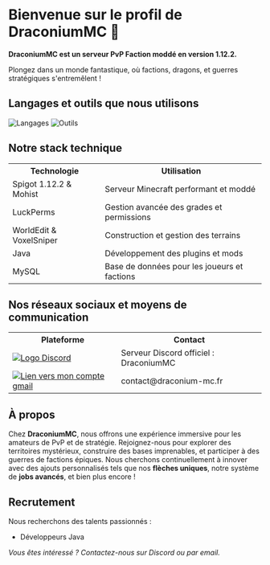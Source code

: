 <h1>Bienvenue sur le profil de DraconiumMC 👑</h1>
    <p><strong>DraconiumMC est un serveur PvP Faction moddé en version 1.12.2.</p></strong>
    Plongez dans un monde fantastique, où factions, dragons, et guerres stratégiques s'entremêlent !</p>

  <h2>Langages et outils que nous utilisons</h2>
    <div class="icons">
        <img src="https://skillicons.dev/icons?i=java,mysql,html,css" alt="Langages">
        <img src="https://skillicons.dev/icons?i=git,docker,vscode" alt="Outils">
    </div>

  <h2>Notre stack technique</h2>
    <table>
        <tr>
            <th>Technologie</th>
            <th>Utilisation</th>
        </tr>
        <tr>
            <td>Spigot 1.12.2 & Mohist</td>
            <td>Serveur Minecraft performant et moddé</td>
        </tr>
        <tr>
            <td>LuckPerms</td>
            <td>Gestion avancée des grades et permissions</td>
        </tr>
        <tr>
            <td>WorldEdit & VoxelSniper</td>
            <td>Construction et gestion des terrains</td>
        </tr>
        <tr>
            <td>Java</td>
            <td>Développement des plugins et mods</td>
        </tr>
        <tr>
            <td>MySQL</td>
            <td>Base de données pour les joueurs et factions</td>
        </tr>
    </table>

  <h2>Nos réseaux sociaux et moyens de communication</h2>
    <table>
        <tr>
            <th>Plateforme</th>
            <th>Contact</th>
        </tr>
        <tr>
            <td><a href="https://discord.gg/wZRRnwERSC" target="_blank"> <img src="https://skillicons.dev/icons?i=discord" alt="Logo Discord"> </a></td>
            <td>Serveur Discord officiel : DraconiumMC</td>
        </tr>
        <tr>
            <td><a href="https://mail.google.com/mail/u/0/#inbox?compose=DmwnWrRmVGZwtlTwFCQVcrFtlDbbwHkTzlRtbPzWdSpPSDhzqFRRVBbkdxCWggRGJQmzSvkLGtQq" target="_blank"><img src="https://skillicons.dev/icons?i=gmail" alt="Lien vers mon compte gmail"></td>
            <td>contact@draconium-mc.fr</td>
        </tr>
    </table>

  <h2>À propos</h2>
    <p>
        Chez <strong>DraconiumMC</strong>, nous offrons une expérience immersive pour les amateurs de PvP et de stratégie.  
        Rejoignez-nous pour explorer des territoires mystérieux, construire des bases imprenables, et participer à des guerres de factions épiques.  
        Nous cherchons continuellement à innover avec des ajouts personnalisés tels que nos <strong>flèches uniques</strong>, notre système de <strong>jobs avancés</strong>, et bien plus encore !
    </p>

  <h2>Recrutement</h2>
    <p>Nous recherchons des talents passionnés :</p>
    <ul>
        <li>Développeurs Java</li>
    </ul>
    <p><em>Vous êtes intéressé ? Contactez-nous sur Discord ou par email.</em></p>

</body>
</html>

